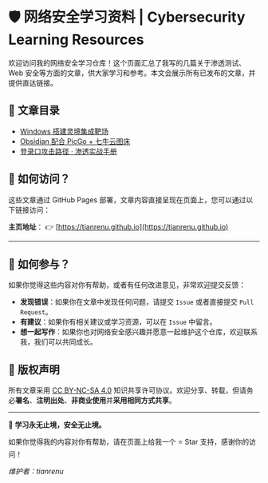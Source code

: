 # 🛡️ 网络安全学习资料 | Cybersecurity Learning Resources

欢迎访问我的网络安全学习仓库！这个页面汇总了我写的几篇关于渗透测试、Web 安全等方面的文章，供大家学习和参考。本文会展示所有已发布的文章，并提供直达链接。

## 📖 文章目录
- [Windows 搭建灵境集成靶场](./Windows搭建灵境集成靶场.md)
- [Obsidian 配合 PicGo + 七牛云图床](./obsidian配合picgo+七牛云图床.md)
- [登录口攻击路径 · 渗透实战手册](./登录口攻击路径_渗透实战手册.md)

## 🚀 如何访问？
这些文章通过 GitHub Pages 部署，文章内容直接呈现在页面上，您可以通过以下链接访问：

**主页地址**： 👉 [https://tianrenu.github.io](https://tianrenu.github.io)

---

## 🤝 如何参与？
如果你觉得这些内容对你有帮助，或者有任何改进意见，非常欢迎提交反馈：

- **发现错误**：如果你在文章中发现任何问题，请提交 `Issue` 或者直接提交 `Pull Request`。
- **有建议**：如果你有相关建议或学习资源，可以在 `Issue` 中留言。
- **想一起写作**：如果你也对网络安全感兴趣并愿意一起维护这个仓库，欢迎联系我，我们可以共同成长。

## 📜 版权声明
所有文章采用 [CC BY-NC-SA 4.0](https://creativecommons.org/licenses/by-nc-sa/4.0/) 知识共享许可协议。欢迎分享、转载，但请务必**署名**、**注明出处**、**非商业使用**并**采用相同方式共享**。

---

🌱 **学习永无止境，安全无止境。**

如果你觉得我的内容对你有帮助，请在页面上给我一个 ⭐ Star 支持，感谢你的访问！

*维护者：tianrenu*
